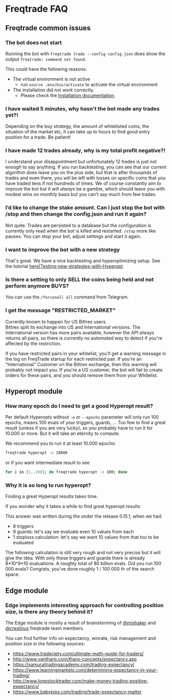 # Freqtrade FAQ

## Freqtrade common issues

### The bot does not start

Running the bot with `freqtrade trade --config config.json` does show the output `freqtrade: command not found`.

This could have the following reasons:

* The virtual environment is not active
  * run `source .env/bin/activate` to activate the virtual environment
* The installation did not work correctly.
  * Please check the [Installation documentation](installation.md).

### I have waited 5 minutes, why hasn't the bot made any trades yet?!

Depending on the buy strategy, the amount of whitelisted coins, the
situation of the market etc, it can take up to hours to find good entry
position for a trade. Be patient!

### I have made 12 trades already, why is my total profit negative?!

I understand your disappointment but unfortunately 12 trades is just
not enough to say anything. If you run backtesting, you can see that our
current algorithm does leave you on the plus side, but that is after
thousands of trades and even there, you will be left with losses on
specific coins that you have traded tens if not hundreds of times. We
of course constantly aim to improve the bot but it will _always_ be a
gamble, which should leave you with modest wins on monthly basis but
you can't say much from few trades.

### I’d like to change the stake amount. Can I just stop the bot with /stop and then change the config.json and run it again?

Not quite. Trades are persisted to a database but the configuration is
currently only read when the bot is killed and restarted. `/stop` more
like pauses. You can stop your bot, adjust settings and start it again.

### I want to improve the bot with a new strategy

That's great. We have a nice backtesting and hyperoptimizing setup. See
the tutorial [here|Testing-new-strategies-with-Hyperopt](bot-usage.md#hyperopt-commands).

### Is there a setting to only SELL the coins being held and not perform anymore BUYS?

You can use the `/forcesell all` command from Telegram.

### I get the message "RESTRICTED_MARKET"

Currently known to happen for US Bittrex users.  
Bittrex split its exchange into US and International versions.
The International version has more pairs available, however the API always returns all pairs, so there is currently no automated way to detect if you're affected by the restriction.

If you have restricted pairs in your whitelist, you'll get a warning message in the log on FreqTrade startup for each restricted pair.
If you're an "International" Customer on the Bittrex exchange, then this warning will probably not impact you.
If you're a US customer, the bot will fail to create orders for these pairs, and you should remove them from your Whitelist.

## Hyperopt module

### How many epoch do I need to get a good Hyperopt result?

Per default Hyperopts without `-e` or `--epochs` parameter will only
run 100 epochs, means 100 evals of your triggers, guards, ... Too few
to find a great result (unless if you are very lucky), so you probably
have to run it for 10.000 or more. But it will take an eternity to
compute.

We recommend you to run it at least 10.000 epochs:

```bash
freqtrade hyperopt -e 10000
```

or if you want intermediate result to see

```bash
for i in {1..100}; do freqtrade hyperopt -e 100; done
```

### Why it is so long to run hyperopt?

Finding a great Hyperopt results takes time.

If you wonder why it takes a while to find great hyperopt results

This answer was written during the under the release 0.15.1, when we had:

- 8 triggers
- 9 guards: let's say we evaluate even 10 values from each
- 1 stoploss calculation: let's say we want 10 values from that too to be evaluated

The following calculation is still very rough and not very precise
but it will give the idea. With only these triggers and guards there is
already 8\*10^9\*10 evaluations. A roughly total of 80 billion evals.
Did you run 100 000 evals? Congrats, you've done roughly 1 / 100 000 th
of the search space.

## Edge module

### Edge implements interesting approach for controlling position size, is there any theory behind it?

The Edge module is mostly a result of brainstorming of [@mishaker](https://github.com/mishaker) and [@creslinux](https://github.com/creslinux) freqtrade team members.

You can find further info on expectancy, winrate, risk management and position size in the following sources:

- https://www.tradeciety.com/ultimate-math-guide-for-traders/
- http://www.vantharp.com/tharp-concepts/expectancy.asp
- https://samuraitradingacademy.com/trading-expectancy/
- https://www.learningmarkets.com/determining-expectancy-in-your-trading/
- http://www.lonestocktrader.com/make-money-trading-positive-expectancy/
- https://www.babypips.com/trading/trade-expectancy-matter
